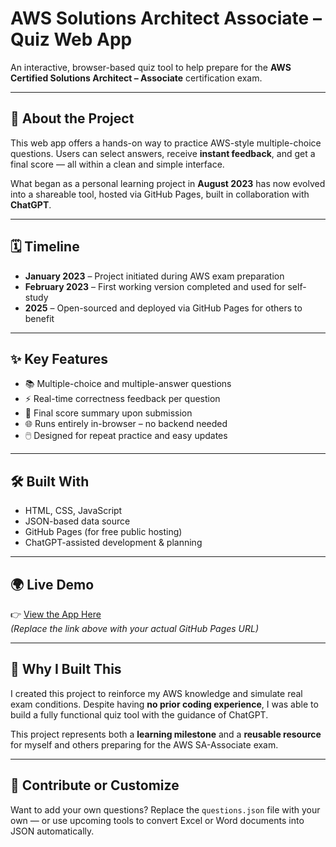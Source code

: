 # AWS Solutions Architect Associate – Quiz Web App

An interactive, browser-based quiz tool to help prepare for the **AWS Certified Solutions Architect – Associate** certification exam.

---

## 🚀 About the Project

This web app offers a hands-on way to practice AWS-style multiple-choice questions. Users can select answers, receive **instant feedback**, and get a final score — all within a clean and simple interface.

What began as a personal learning project in **August 2023** has now evolved into a shareable tool, hosted via GitHub Pages, built in collaboration with **ChatGPT**.

---

## 🗓️ Timeline

- **January 2023** – Project initiated during AWS exam preparation  
- **February 2023** – First working version completed and used for self-study  
- **2025** – Open-sourced and deployed via GitHub Pages for others to benefit

---

## ✨ Key Features

- 📚 Multiple-choice and multiple-answer questions  
- ⚡ Real-time correctness feedback per question  
- 🧠 Final score summary upon submission  
- 🌐 Runs entirely in-browser – no backend needed  
- 🖱️ Designed for repeat practice and easy updates

---

## 🛠️ Built With

- HTML, CSS, JavaScript  
- JSON-based data source  
- GitHub Pages (for free public hosting)  
- ChatGPT-assisted development & planning

---

## 🌍 Live Demo

👉 [View the App Here](https://your-github-username.github.io/aws-quiz/)  
*(Replace the link above with your actual GitHub Pages URL)*

---

## 📌 Why I Built This

I created this project to reinforce my AWS knowledge and simulate real exam conditions. Despite having **no prior coding experience**, I was able to build a fully functional quiz tool with the guidance of ChatGPT.

This project represents both a **learning milestone** and a **reusable resource** for myself and others preparing for the AWS SA-Associate exam.

---

## 🙌 Contribute or Customize

Want to add your own questions? Replace the `questions.json` file with your own — or use upcoming tools to convert Excel or Word documents into JSON automatically.
